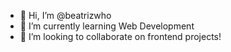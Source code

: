 - 👋 Hi, I’m @beatrizwho
- 🌱 I’m currently learning Web Development
- 💞️ I’m looking to collaborate on frontend projects!
